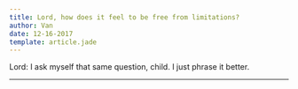 ```yaml
---
title: Lord, how does it feel to be free from limitations?
author: Van
date: 12-16-2017
template: article.jade
---
```


Lord: I ask myself that same question, child. I just phrase it better.

---








